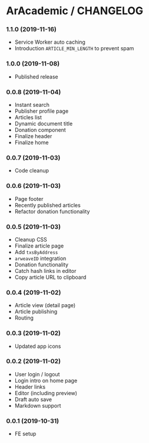 # ArAcademic / CHANGELOG

### 1.1.0 (2019-11-16)
* Service Worker auto caching
* Introduction `ARTICLE_MIN_LENGTH` to prevent spam 

### 1.0.0 (2019-11-08)
* Published release

### 0.0.8 (2019-11-04)
* Instant search
* Publisher profile page
* Articles list
* Dynamic document title
* Donation component
* Finalize header
* Finalize home

### 0.0.7 (2019-11-03)
* Code cleanup

### 0.0.6 (2019-11-03)
* Page footer
* Recently published articles
* Refactor donation functionality

### 0.0.5 (2019-11-03)
* Cleanup CSS
* Finalize article page
* Add `txsByAddress`
* `arweaveID` integration
* Donation functionality
* Catch hash links in editor
* Copy article URL to clipboard

### 0.0.4 (2019-11-02)
* Article view (detail page)
* Article publishing
* Routing

### 0.0.3 (2019-11-02)
* Updated app icons

### 0.0.2 (2019-11-02)
* User login / logout
* Login intro on home page
* Header links
* Editor (including preview)
* Draft auto save
* Markdown support


### 0.0.1 (2019-10-31)
* FE setup
